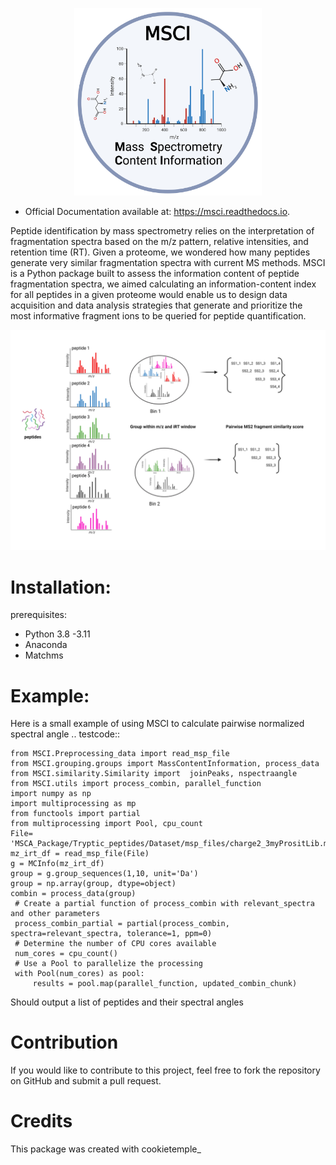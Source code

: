 
   <p align="center">
      <img src="docs/MSCI_logo.png" alt="logo" width="300" height="300">
   </p>


* Official Documentation available at: https://msci.readthedocs.io.


Peptide identification by mass spectrometry relies on the interpretation of fragmentation spectra based on the m/z pattern, relative intensities, and retention time (RT). Given a proteome, we wondered how many peptides generate very similar fragmentation spectra with current MS methods. MSCI is a Python package built to assess the information content of peptide fragmentation spectra, we aimed calculating an information-content index for all peptides in a given proteome would enable us to design data acquisition and data analysis strategies that generate and prioritize the most informative fragment ions to be queried for peptide quantification.

  <p >
      <img src="docs/INTRODUCTION.png" alt="workflow illustration">
   </p>

Installation:
==================
prerequisites:

- Python 3.8 -3.11
- Anaconda
- Matchms



Example:
==================
Here is a small example of using MSCI to calculate pairwise normalized spectral angle 
.. testcode::

    from MSCI.Preprocessing_data import read_msp_file
    from MSCI.grouping.groups import MassContentInformation, process_data
    from MSCI.similarity.Similarity import  joinPeaks, nspectraangle
    from MSCI.utils import process_combin, parallel_function
    import numpy as np
    import multiprocessing as mp
    from functools import partial
    from multiprocessing import Pool, cpu_count
    File= 'MSCA_Package/Tryptic_peptides/Dataset/msp_files/charge2_3myPrositLib.msp'
    mz_irt_df = read_msp_file(File)
    g = MCInfo(mz_irt_df)
    group = g.group_sequences(1,10, unit='Da')
    group = np.array(group, dtype=object)
    combin = process_data(group)
     # Create a partial function of process_combin with relevant_spectra and other parameters
     process_combin_partial = partial(process_combin, spectra=relevant_spectra, tolerance=1, ppm=0)
     # Determine the number of CPU cores available
     num_cores = cpu_count()
     # Use a Pool to parallelize the processing
     with Pool(num_cores) as pool:
         results = pool.map(parallel_function, updated_combin_chunk)

Should output 
a list of peptides and their spectral angles



Contribution
==================

If you would like to contribute to this project, feel free to fork the repository on GitHub and submit a pull request.

Credits
==================

This package was created with cookietemple_
